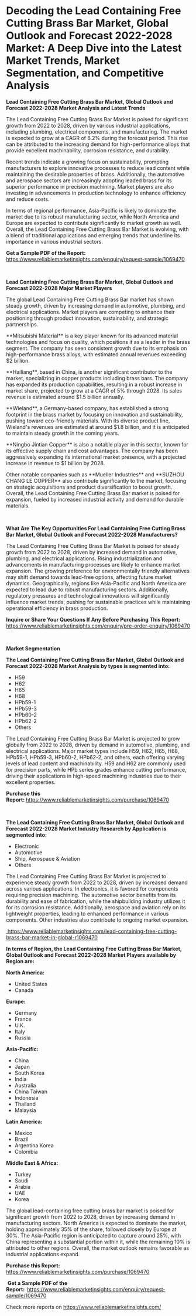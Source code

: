 <p><h1>Decoding the Lead Containing Free Cutting Brass Bar Market, Global Outlook and Forecast 2022-2028 Market: A Deep Dive into the Latest Market Trends, Market Segmentation, and Competitive Analysis</h1></p><p><strong>Lead Containing Free Cutting Brass Bar Market, Global Outlook and Forecast 2022-2028 Market Analysis and Latest Trends</strong></p>
<p><p>The Lead Containing Free Cutting Brass Bar Market is poised for significant growth from 2022 to 2028, driven by various industrial applications, including plumbing, electrical components, and manufacturing. The market is expected to grow at a CAGR of 6.2% during the forecast period. This rise can be attributed to the increasing demand for high-performance alloys that provide excellent machinability, corrosion resistance, and durability.</p><p>Recent trends indicate a growing focus on sustainability, prompting manufacturers to explore innovative processes to reduce lead content while maintaining the desirable properties of brass. Additionally, the automotive and aerospace sectors are increasingly adopting leaded brass for its superior performance in precision machining. Market players are also investing in advancements in production technology to enhance efficiency and reduce costs.</p><p>In terms of regional performance, Asia-Pacific is likely to dominate the market due to its robust manufacturing sector, while North America and Europe are expected to contribute significantly to market growth as well. Overall, the Lead Containing Free Cutting Brass Bar Market is evolving, with a blend of traditional applications and emerging trends that underline its importance in various industrial sectors.</p></p>
<p><strong>Get a Sample PDF of the Report:&nbsp;</strong> <a href="https://www.reliablemarketinsights.com/enquiry/request-sample/1069470?utm_campaign=2197&utm_medium=2&utm_source=Github&utm_content=ia&utm_term=21032025&utm_id=lead-containing-free-cutting-brass-bar-market-global-outlook-and-forecast-2022-2028">https://www.reliablemarketinsights.com/enquiry/request-sample/1069470</a></p>
<p>&nbsp;</p>
<p><strong>Lead Containing Free Cutting Brass Bar Market, Global Outlook and Forecast 2022-2028 Major Market Players</strong></p>
<p><p>The global Lead Containing Free Cutting Brass Bar market has shown steady growth, driven by increasing demand in automotive, plumbing, and electrical applications. Market players are competing to enhance their positioning through product innovation, sustainability, and strategic partnerships.</p><p>**Mitsubishi Material** is a key player known for its advanced material technologies and focus on quality, which positions it as a leader in the brass segment. The company has seen consistent growth due to its emphasis on high-performance brass alloys, with estimated annual revenues exceeding $2 billion.</p><p>**Hailiang**, based in China, is another significant contributor to the market, specializing in copper products including brass bars. The company has expanded its production capabilities, resulting in a robust increase in market share, projected to grow at a CAGR of 5% through 2028. Its sales revenue is estimated around $1.5 billion annually.</p><p>**Wieland**, a Germany-based company, has established a strong footprint in the brass market by focusing on innovation and sustainability, pushing toward eco-friendly materials. With its diverse product line, Wieland's revenues are estimated at around $1.8 billion, and it is anticipated to maintain steady growth in the coming years.</p><p>**Ningbo Jintian Copper** is also a notable player in this sector, known for its effective supply chain and cost advantages. The company has been aggressively expanding its international market presence, with a projected increase in revenue to $1 billion by 2028.</p><p>Other notable companies such as **Mueller Industries** and **SUZHOU CHANG LE COPPER** also contribute significantly to the market, focusing on strategic acquisitions and product diversification to boost growth. Overall, the Lead Containing Free Cutting Brass Bar market is poised for expansion, fueled by increased industrial activity and demand for durable materials.</p></p>
<p>&nbsp;</p>
<p><strong>What Are The Key Opportunities For Lead Containing Free Cutting Brass Bar Market, Global Outlook and Forecast 2022-2028 Manufacturers?</strong></p>
<p><p>The Lead Containing Free Cutting Brass Bar Market is poised for steady growth from 2022 to 2028, driven by increased demand in automotive, plumbing, and electrical applications. Rising industrialization and advancements in manufacturing processes are likely to enhance market expansion. The growing preference for environmentally friendly alternatives may shift demand towards lead-free options, affecting future market dynamics. Geographically, regions like Asia-Pacific and North America are expected to lead due to robust manufacturing sectors. Additionally, regulatory pressures and technological innovations will significantly influence market trends, pushing for sustainable practices while maintaining operational efficiency in brass production.</p></p>
<p><strong>Inquire or Share Your Questions If Any Before Purchasing This Report:</strong> <a href="https://www.reliablemarketinsights.com/enquiry/pre-order-enquiry/1069470?utm_campaign=2197&utm_medium=2&utm_source=Github&utm_content=ia&utm_term=21032025&utm_id=lead-containing-free-cutting-brass-bar-market-global-outlook-and-forecast-2022-2028">https://www.reliablemarketinsights.com/enquiry/pre-order-enquiry/1069470</a></p>
<p>&nbsp;</p>
<p><strong>Market Segmentation</strong></p>
<p><strong>The Lead Containing Free Cutting Brass Bar Market, Global Outlook and Forecast 2022-2028 Market Analysis by types is segmented into:</strong></p>
<p><ul><li>H59</li><li>H62</li><li>H65</li><li>H68</li><li>HPb59-1</li><li>HPb59-3</li><li>HPb60-2</li><li>HPb62-2</li><li>Others</li></ul></p>
<p><p>The Lead Containing Free Cutting Brass Bar Market is projected to grow globally from 2022 to 2028, driven by demand in automotive, plumbing, and electrical applications. Major market types include H59, H62, H65, H68, HPb59-1, HPb59-3, HPb60-2, HPb62-2, and others, each offering varying levels of lead content and machinability. H59 and H62 are commonly used for precision parts, while HPb series grades enhance cutting performance, driving their applications in high-speed machining industries due to their excellent properties.</p></p>
<p><strong>Purchase this Report:&nbsp;</strong><a href="https://www.reliablemarketinsights.com/purchase/1069470?utm_campaign=2197&utm_medium=2&utm_source=Github&utm_content=ia&utm_term=21032025&utm_id=lead-containing-free-cutting-brass-bar-market-global-outlook-and-forecast-2022-2028">https://www.reliablemarketinsights.com/purchase/1069470</a></p>
<p>&nbsp;</p>
<p><strong>The Lead Containing Free Cutting Brass Bar Market, Global Outlook and Forecast 2022-2028 Market Industry Research by Application is segmented into:</strong></p>
<p><ul><li>Electronic</li><li>Automotive</li><li>Ship, Aerospace & Aviation</li><li>Others</li></ul></p>
<p><p>The Lead Containing Free Cutting Brass Bar Market is projected to experience steady growth from 2022 to 2028, driven by increased demand across various applications. In electronics, it is favored for components requiring precision machining. The automotive sector benefits from its durability and ease of fabrication, while the shipbuilding industry utilizes it for its corrosion resistance. Additionally, aerospace and aviation rely on its lightweight properties, leading to enhanced performance in various components. Other industries also contribute to ongoing market expansion.</p></p>
<p><a href="https://www.reliablemarketinsights.com/lead-containing-free-cutting-brass-bar-market-in-global-r1069470?utm_campaign=2197&utm_medium=2&utm_source=Github&utm_content=ia&utm_term=21032025&utm_id=lead-containing-free-cutting-brass-bar-market-global-outlook-and-forecast-2022-2028">&nbsp;https://www.reliablemarketinsights.com/lead-containing-free-cutting-brass-bar-market-in-global-r1069470</a></p>
<p><strong>In terms of Region, the Lead Containing Free Cutting Brass Bar Market, Global Outlook and Forecast 2022-2028 Market Players available by Region are:</strong></p>
<p>
    <p> <strong> North America: </strong>
        <ul>
            <li>United States</li>
            <li>Canada</li>
        </ul>
        </p> 
    <p> <strong> Europe: </strong>
        <ul>
            <li>Germany</li>
            <li>France</li>
            <li>U.K.</li>
            <li>Italy</li>
            <li>Russia</li>
        </ul>
        </p> 
    <p> <strong> Asia-Pacific: </strong>
        <ul>
            <li>China</li>
            <li>Japan</li>
            <li>South Korea</li>
            <li>India</li>
            <li>Australia</li>
            <li>China Taiwan</li>
            <li>Indonesia</li>
            <li>Thailand</li>
            <li>Malaysia</li>
        </ul>
        </p> 
    <p> <strong> Latin America: </strong>
        <ul>
            <li>Mexico</li>
            <li>Brazil</li>
            <li>Argentina Korea</li>
            <li>Colombia</li>
        </ul>
        </p> 
    <p> <strong> Middle East & Africa: </strong>
        <ul>
            <li>Turkey</li>
            <li>Saudi</li>
            <li>Arabia</li>
            <li>UAE</li>
            <li>Korea</li>
        </ul>
    </p>
    </p>
<p><p>The global lead-containing free cutting brass bar market is poised for significant growth from 2022 to 2028, driven by increasing demand in manufacturing sectors. North America is expected to dominate the market, holding approximately 35% of the share, followed closely by Europe at 30%. The Asia-Pacific region is anticipated to capture around 25%, with China representing a substantial portion within it, while the remaining 10% is attributed to other regions. Overall, the market outlook remains favorable as industrial applications expand.</p></p>
<p><strong>Purchase this Report: </strong><a href="https://www.reliablemarketinsights.com/purchase/1069470?utm_campaign=2197&utm_medium=2&utm_source=Github&utm_content=ia&utm_term=21032025&utm_id=lead-containing-free-cutting-brass-bar-market-global-outlook-and-forecast-2022-2028">https://www.reliablemarketinsights.com/purchase/1069470</a></p>
<p>&nbsp;<strong>Get a Sample PDF of the Report:&nbsp;&nbsp;</strong><a href="https://www.reliablemarketinsights.com/enquiry/request-sample/1069470?utm_campaign=2197&utm_medium=2&utm_source=Github&utm_content=ia&utm_term=21032025&utm_id=lead-containing-free-cutting-brass-bar-market-global-outlook-and-forecast-2022-2028">https://www.reliablemarketinsights.com/enquiry/request-sample/1069470</a></p>
<p><strong></strong></p>
<p>Check more reports on <a href="https://www.reliablemarketinsights.com/?utm_campaign=2197&utm_medium=2&utm_source=Github&utm_content=ia&utm_term=21032025&utm_id=lead-containing-free-cutting-brass-bar-market-global-outlook-and-forecast-2022-2028">https://www.reliablemarketinsights.com/</a></p>